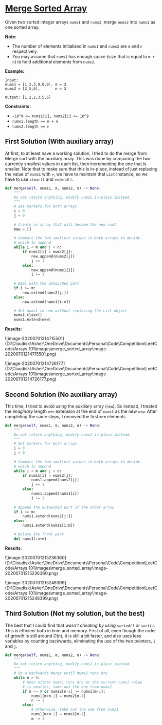 # [Merge Sorted Array](https://leetcode.com/explore/featured/card/fun-with-arrays/525/inserting-items-into-an-array/3253/)

Given two sorted integer arrays `nums1` and `nums2`, merge `nums2` into `nums1` as one sorted array.

**Note:**

- The number of elements initialized in `nums1` and `nums2` are `m` and `n` respectively.
- You may assume that `nums1` has enough space (size that is equal to `m + n`) to hold additional elements from `nums2`.

**Example:**

```
Input:
nums1 = [1,2,3,0,0,0], m = 3
nums2 = [2,5,6],       n = 3

Output: [1,2,2,3,5,6]
```

**Constraints:**

- `-10^9 <= nums1[i], nums2[i] <= 10^9`
- `nums1.length == m + n`
- `nums2.length == n`

## First Solution (With auxiliary array)

At first, to at least have a working solution, I tried to do the merge from Merge sort with the auxiliary array. This was done by comparing the two currently smallest values in each list, then incrementing the one that is smaller. Note that to make sure that this is in-place, instead of just replacing the value of `nums1` with `=`, we have to maintain that `List` instance, so we have to use `clear()` and `extend()`.

```python
def merge(self, nums1, m, nums2, n) -> None:
    """
    Do not return anything, modify nums1 in-place instead.
    """
    # Set markers for both arrays
    i = 0
    j = 0
    
    # Create an array that will become the new num1
    new = []
    
    # Compare the two smallest values in both arrays to decide
    # which to append
    while i < m and j < n:
        if nums1[i] > nums2[j]:
            new.append(nums2[j])
            j += 1
        else:
            new.append(nums1[i])
            i += 1
    
    # Deal with the untouched part
    if i >= m:
        new.extend(nums2[j:])
    else:
        new.extend(nums1[i:m])

	# Set nums1 to new without replacing the List object
    nums1.clear()
    nums1.extend(new)
```

**Results:**

![image-20200701214715501](D:\Cloudisk\Asher\OneDrive\Documents\Personal\Code\Competition\LeetCode\Arrays 101\images\merge_sorted_array\image-20200701214715501.png)

![image-20200701214726177](D:\Cloudisk\Asher\OneDrive\Documents\Personal\Code\Competition\LeetCode\Arrays 101\images\merge_sorted_array\image-20200701214726177.png)

## Second Solution (No auxiliary array)

This time, I tried to avoid using the auxiliary array (`new`). So instead, I treated the *imaginary* length `m+n` extension at the end of `nums1` as the new `new`. After completing the same steps, I removed the first `m+n` elements

```python
def merge(self, nums1, m, nums2, n) -> None:
    """
    Do not return anything, modify nums1 in-place instead.
    """
    # Set markers for both arrays
    i = 0
    j = 0
    
    # Compare the two smallest values in both arrays to decide
    # which to append
    while i < m and j < n:
        if nums1[i] > nums2[j]:
            nums1.append(nums2[j])
            j += 1
        else:
            nums1.append(nums1[i])
            i += 1
    
    # Append the untouched part of the other array
    if i >= m:
        nums1.extend(nums2[j:])
    else:
        nums1.extend(nums1[i:m])

    # Delete the front part
    del nums1[:n+m]
```

**Results:**

![image-20200701215236360](D:\Cloudisk\Asher\OneDrive\Documents\Personal\Code\Competition\LeetCode\Arrays 101\images\merge_sorted_array\image-20200701215236360.png)

![image-20200701215248399](D:\Cloudisk\Asher\OneDrive\Documents\Personal\Code\Competition\LeetCode\Arrays 101\images\merge_sorted_array\image-20200701215248399.png)

## Third Solution (Not my solution, but the best)

The best that I could find that *wasn't cheating by using `sorted()` or `sort()`*. This is efficient both in time and memory. First of all, even though the order of growth is still around $O(n)$, it is still a bit faster, and also uses less variables by counting backwards, eliminating the use of the two pointers, `i` and `j`.

```python
def merge(self, nums1, m, nums2, n) -> None:
    """
    Do not return anything, modify nums1 in-place instead.
    """
    # Do a backwards merge until nums2 runs dry
	while n > 0:
        # When either nums1 runs dry or the current nums1 value
        # is smaller, take out the one from nums2
        if m <= 0 or nums2[n-1] >= nums1[m-1]:
            nums1[m+n-1] = nums2[n-1]
            n -= 1
        else:
            # Otherwise, take out the one from nums1
            nums1[m+n-1] = nums1[m-1]
            m -= 1
```

